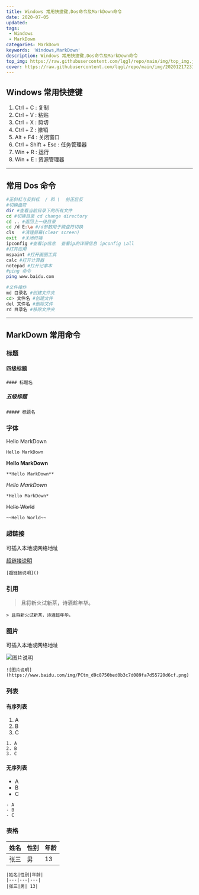 ```yaml
---
title: Windows 常用快捷键,Dos命令及MarkDown命令
date: 2020-07-05
updated:
tags:
 - Windows
 - MarkDown
categories: MarkDown
keywords: 'Windows,MarkDown'
description: Windows 常用快捷键,Dos命令及MarkDown命令
top_img: https://raw.githubusercontent.com/lqgl/repo/main/img/top_img.jpg
cover: https://raw.githubusercontent.com/lqgl/repo/main/img/20201217231424.png
---
```

## Windows 常用快捷键

1. Ctrl + C : 复制
2. Ctrl + V : 粘贴
3. Ctrl +  X : 剪切
4. Ctrl + Z : 撤销
5. Alt + F4 : 关闭窗口
6. Ctrl + Shift + Esc : 任务管理器
7. Win + R : 运行
8. Win + E  : 资源管理器

---

## 常用 Dos 命令

```bash
#正斜杠与反斜杠  / 和 \  前正后反
#切换盘符
dir #查看当前目录下的所有文件 
cd #切换目录 cd change directory
cd .. #返回上一级目录
cd /d E:\a #/d参数用于跨盘符切换
cls   #清理屏幕(clear screen)
exit  #关闭终端
ipconfig #查看ip信息  查看ip的详细信息 ipconfig \all
#打开应用
mspaint #打开画图工具
calc #打开计算器
notepad #打开记事本
#ping 命令
ping www.baidu.com

#文件操作
md 目录名 #创建文件夹
cd> 文件名 #创建文件
del 文件名 #删除文件
rd 目录名 #移除文件夹
```



---

## MarkDown 常用命令

### 标题

#### 四级标题
```
#### 标题名
```

##### 五级标题
```
##### 标题名
```
### 字体

Hello MarkDown
```
Hello MarkDown
```
**Hello MarkDown**
```
**Hello MarkDown**
```
*Hello MarkDown*
```
*Hello MarkDown*
```
~~Hello World~~
```
~~Hello World~~
```
### 超链接

可插入本地或网络地址

[超链接说明]()
```
[超链接说明]()
```
### 引用

> 且将新火试新茶，诗酒趁年华。
```
> 且将新火试新茶，诗酒趁年华。
```
### 图片

可插入本地或网络地址

![图片说明](https://www.baidu.com/img/PCtm_d9c8750bed0b3c7d089fa7d55720d6cf.png)
```
![图片说明](https://www.baidu.com/img/PCtm_d9c8750bed0b3c7d089fa7d55720d6cf.png)
```
### 列表

#### 有序列表
1. A
2. B
3. C
```
1. A
2. B
3. C
```
#### 无序列表

- A
- B
- C
```
- A
- B
- C
```
### 表格

|姓名|性别|年龄|
|---|---|---|
|张三|男| 13|
```
|姓名|性别|年龄|
|---|---|---|
|张三|男| 13|
```

